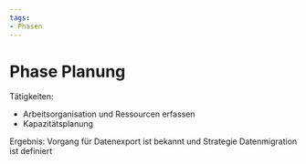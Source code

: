 ```yaml
---
tags:
- Phasen
---
```

# Phase Planung

Tätigkeiten:

* Arbeitsorganisation und Ressourcen erfassen
* Kapazitätsplanung 

Ergebnis: Vorgang für Datenexport ist bekannt und Strategie Datenmigration ist definiert
